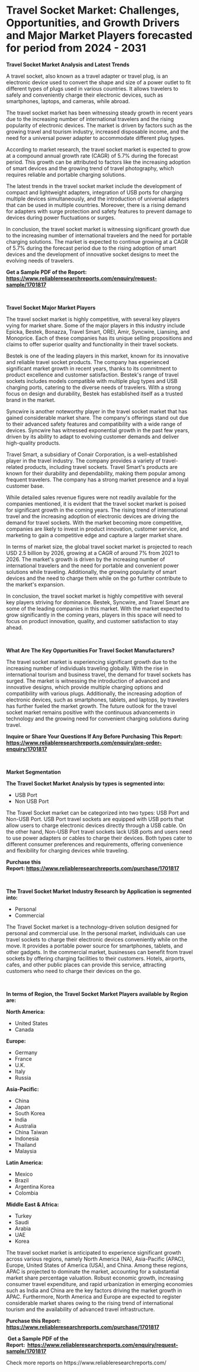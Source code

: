 <p><h1>Travel Socket Market: Challenges, Opportunities, and Growth Drivers and Major Market Players forecasted for period from 2024 - 2031</h1></p><p><strong>Travel Socket Market Analysis and Latest Trends</strong></p>
<p><p>A travel socket, also known as a travel adapter or travel plug, is an electronic device used to convert the shape and size of a power outlet to fit different types of plugs used in various countries. It allows travelers to safely and conveniently charge their electronic devices, such as smartphones, laptops, and cameras, while abroad.</p><p>The travel socket market has been witnessing steady growth in recent years due to the increasing number of international travelers and the rising popularity of electronic devices. The market is driven by factors such as the growing travel and tourism industry, increased disposable income, and the need for a universal power adapter to accommodate different plug types.</p><p>According to market research, the travel socket market is expected to grow at a compound annual growth rate (CAGR) of 5.7% during the forecast period. This growth can be attributed to factors like the increasing adoption of smart devices and the growing trend of travel photography, which requires reliable and portable charging solutions.</p><p>The latest trends in the travel socket market include the development of compact and lightweight adapters, integration of USB ports for charging multiple devices simultaneously, and the introduction of universal adapters that can be used in multiple countries. Moreover, there is a rising demand for adapters with surge protection and safety features to prevent damage to devices during power fluctuations or surges.</p><p>In conclusion, the travel socket market is witnessing significant growth due to the increasing number of international travelers and the need for portable charging solutions. The market is expected to continue growing at a CAGR of 5.7% during the forecast period due to the rising adoption of smart devices and the development of innovative socket designs to meet the evolving needs of travelers.</p></p>
<p><strong>Get a Sample PDF of the Report:&nbsp; <a href="https://www.reliableresearchreports.com/enquiry/request-sample/1701817">https://www.reliableresearchreports.com/enquiry/request-sample/1701817</a></strong></p>
<p>&nbsp;</p>
<p><strong>Travel Socket Major Market Players</strong></p>
<p><p>The travel socket market is highly competitive, with several key players vying for market share. Some of the major players in this industry include Epicka, Bestek, Bonazza, Travel Smart, OREI, Amir, Syncwire, Liansing, and Monoprice. Each of these companies has its unique selling propositions and claims to offer superior quality and functionality in their travel sockets.</p><p>Bestek is one of the leading players in this market, known for its innovative and reliable travel socket products. The company has experienced significant market growth in recent years, thanks to its commitment to product excellence and customer satisfaction. Bestek's range of travel sockets includes models compatible with multiple plug types and USB charging ports, catering to the diverse needs of travelers. With a strong focus on design and durability, Bestek has established itself as a trusted brand in the market.</p><p>Syncwire is another noteworthy player in the travel socket market that has gained considerable market share. The company's offerings stand out due to their advanced safety features and compatibility with a wide range of devices. Syncwire has witnessed exponential growth in the past few years, driven by its ability to adapt to evolving customer demands and deliver high-quality products.</p><p>Travel Smart, a subsidiary of Conair Corporation, is a well-established player in the travel industry. The company provides a variety of travel-related products, including travel sockets. Travel Smart's products are known for their durability and dependability, making them popular among frequent travelers. The company has a strong market presence and a loyal customer base.</p><p>While detailed sales revenue figures were not readily available for the companies mentioned, it is evident that the travel socket market is poised for significant growth in the coming years. The rising trend of international travel and the increasing adoption of electronic devices are driving the demand for travel sockets. With the market becoming more competitive, companies are likely to invest in product innovation, customer service, and marketing to gain a competitive edge and capture a larger market share.</p><p>In terms of market size, the global travel socket market is projected to reach USD 2.5 billion by 2026, growing at a CAGR of around 7% from 2021 to 2026. The market's growth is driven by the increasing number of international travelers and the need for portable and convenient power solutions while traveling. Additionally, the growing popularity of smart devices and the need to charge them while on the go further contribute to the market's expansion.</p><p>In conclusion, the travel socket market is highly competitive with several key players striving for dominance. Bestek, Syncwire, and Travel Smart are some of the leading companies in this market. With the market expected to grow significantly in the coming years, players in this space will need to focus on product innovation, quality, and customer satisfaction to stay ahead.</p></p>
<p>&nbsp;</p>
<p><strong>What Are The Key Opportunities For Travel Socket Manufacturers?</strong></p>
<p><p>The travel socket market is experiencing significant growth due to the increasing number of individuals traveling globally. With the rise in international tourism and business travel, the demand for travel sockets has surged. The market is witnessing the introduction of advanced and innovative designs, which provide multiple charging options and compatibility with various plugs. Additionally, the increasing adoption of electronic devices, such as smartphones, tablets, and laptops, by travelers has further fueled the market growth. The future outlook for the travel socket market remains positive with the continuous advancements in technology and the growing need for convenient charging solutions during travel.</p></p>
<p><strong>Inquire or Share Your Questions If Any Before Purchasing This Report: <a href="https://www.reliableresearchreports.com/enquiry/pre-order-enquiry/1701817">https://www.reliableresearchreports.com/enquiry/pre-order-enquiry/1701817</a></strong></p>
<p>&nbsp;</p>
<p><strong>Market Segmentation</strong></p>
<p><strong>The Travel Socket Market Analysis by types is segmented into:</strong></p>
<p><ul><li>USB Port</li><li>Non USB Port</li></ul></p>
<p><p>The Travel Socket market can be categorized into two types: USB Port and Non-USB Port. USB Port travel sockets are equipped with USB ports that allow users to charge electronic devices directly through a USB cable. On the other hand, Non-USB Port travel sockets lack USB ports and users need to use power adapters or cables to charge their devices. Both types cater to different consumer preferences and requirements, offering convenience and flexibility for charging devices while traveling.</p></p>
<p><strong>Purchase this Report:&nbsp;<a href="https://www.reliableresearchreports.com/purchase/1701817">https://www.reliableresearchreports.com/purchase/1701817</a></strong></p>
<p>&nbsp;</p>
<p><strong>The Travel Socket Market Industry Research by Application is segmented into:</strong></p>
<p><ul><li>Personal</li><li>Commercial</li></ul></p>
<p><p>The Travel Socket market is a technology-driven solution designed for personal and commercial use. In the personal market, individuals can use travel sockets to charge their electronic devices conveniently while on the move. It provides a portable power source for smartphones, tablets, and other gadgets. In the commercial market, businesses can benefit from travel sockets by offering charging facilities to their customers. Hotels, airports, cafes, and other public places can provide this service, attracting customers who need to charge their devices on the go.</p></p>
<p>&nbsp;</p>
<p><strong>In terms of Region, the Travel Socket Market Players available by Region are:</strong></p>
<p>
    <p> <strong> North America: </strong>
        <ul>
            <li>United States</li>
            <li>Canada</li>
        </ul>
        </p> 
    <p> <strong> Europe: </strong>
        <ul>
            <li>Germany</li>
            <li>France</li>
            <li>U.K.</li>
            <li>Italy</li>
            <li>Russia</li>
        </ul>
        </p> 
    <p> <strong> Asia-Pacific: </strong>
        <ul>
            <li>China</li>
            <li>Japan</li>
            <li>South Korea</li>
            <li>India</li>
            <li>Australia</li>
            <li>China Taiwan</li>
            <li>Indonesia</li>
            <li>Thailand</li>
            <li>Malaysia</li>
        </ul>
        </p> 
    <p> <strong> Latin America: </strong>
        <ul>
            <li>Mexico</li>
            <li>Brazil</li>
            <li>Argentina Korea</li>
            <li>Colombia</li>
        </ul>
        </p> 
    <p> <strong> Middle East & Africa: </strong>
        <ul>
            <li>Turkey</li>
            <li>Saudi</li>
            <li>Arabia</li>
            <li>UAE</li>
            <li>Korea</li>
        </ul>
    </p>
    </p>
<p><p>The travel socket market is anticipated to experience significant growth across various regions, namely North America (NA), Asia-Pacific (APAC), Europe, United States of America (USA), and China. Among these regions, APAC is projected to dominate the market, accounting for a substantial market share percentage valuation. Robust economic growth, increasing consumer travel expenditure, and rapid urbanization in emerging economies such as India and China are the key factors driving the market growth in APAC. Furthermore, North America and Europe are expected to register considerable market shares owing to the rising trend of international tourism and the availability of advanced travel infrastructure.</p></p>
<p><strong>Purchase this Report: <a href="https://www.reliableresearchreports.com/purchase/1701817">https://www.reliableresearchreports.com/purchase/1701817</a></strong></p>
<p>&nbsp;<strong>Get a Sample PDF of the Report:&nbsp;&nbsp;<a href="https://www.reliableresearchreports.com/enquiry/request-sample/1701817">https://www.reliableresearchreports.com/enquiry/request-sample/1701817</a></strong></p>
<p><strong></strong></p>
<p>Check more reports on https://www.reliableresearchreports.com/</p>